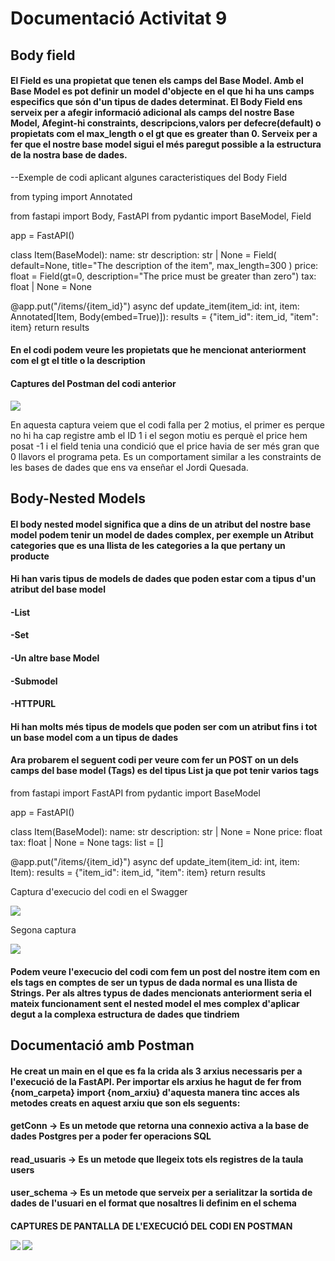 <h1>Documentació Activitat 9</h1>

<h2>Body field</h2>

<h4>El Field es una propietat que tenen els camps del Base Model.
Amb el Base Model es pot definir un model d'objecte en el que hi ha uns camps especifics que són d'un tipus de dades determinat. El Body Field ens serveix per a afegir informació adicional als camps del nostre Base Model, Afegint-hi constraints, descripcions,valors per defecre(default) o propietats com el max_length o el gt que es greater than 0. Serveix per a fer que el nostre base model sigui el més paregut possible a la estructura de la nostra base de dades.</h4>
<p>--Exemple de codi aplicant algunes caracteristiques del Body Field</p>
<p>from typing import Annotated

from fastapi import Body, FastAPI
from pydantic import BaseModel, Field

app = FastAPI()


class Item(BaseModel):
    name: str
    description: str | None = Field(
        default=None, title="The description of the item", max_length=300
    )
    price: float = Field(gt=0, description="The price must be greater than zero")
    tax: float | None = None


@app.put("/items/{item_id}")
async def update_item(item_id: int, item: Annotated[Item, Body(embed=True)]):
    results = {"item_id": item_id, "item": item}
    return results</p>

<h4>En el codi podem veure les propietats que he mencionat anteriorment com el gt el title o la description</h4>
<h4>Captures del Postman del codi anterior</h4>
<img src="captures/postmanField.png"></img>
<p>En aquesta captura veiem que el codi falla per 2 motius, el primer es perque no hi ha cap registre amb el ID 1 i el segon motiu es perquè el price hem posat -1 i el field tenia una condició que el price havia de ser més gran que 0 llavors el programa peta. Es un comportament similar a les constraints de les bases de dades que ens va enseñar el Jordi Quesada.</p>

<h2>Body-Nested Models</h2>
<h4>El body nested model significa que a dins de un atribut del nostre base model podem tenir un model de dades complex, per exemple un Atribut categories que es una llista de les categories a la que pertany un producte</h4>
<h4>Hi han varis tipus de models de dades que poden estar com a tipus d'un atribut del base model</h4>
<h4>-List</h4>
<h4>-Set</h4>
<h4>-Un altre base Model</h4>
<h4>-Submodel</h4>
<h4>-HTTPURL</h4>
<h4>Hi han molts més tipus de models que poden ser com un atribut fins i tot un base model com a un tipus de dades</h4>
<h4>Ara probarem el seguent codi per veure com fer un POST on un dels camps del base model (Tags) es del tipus List ja que pot tenir varios tags</h4>
<p>from fastapi import FastAPI
from pydantic import BaseModel

app = FastAPI()


class Item(BaseModel):
    name: str
    description: str | None = None
    price: float
    tax: float | None = None
    tags: list = []


@app.put("/items/{item_id}")
async def update_item(item_id: int, item: Item):
    results = {"item_id": item_id, "item": item}
    return results</p>
<p>Captura d'execucio del codi en el Swagger</p>
<img src="captures/swag1.png">
<p>Segona captura</p>
<img src="captures/swag2.png">
<h4>Podem veure l'execucio del codi com fem un post del nostre item com en els tags en comptes de ser un typus de dada normal es una llista de Strings. Per als altres typus de dades mencionats anteriorment seria el mateix funcionament sent el nested model el mes complex d'aplicar degut a la complexa estructura de dades que tindriem</h4>

<h2>Documentació amb Postman</h2>
<h4>He creat un main en el que es fa la crida als 3 arxius necessaris per a l'execució de la FastAPI. Per importar els arxius he hagut de fer from {nom_carpeta} import {nom_arxiu} d'aquesta manera tinc acces als metodes creats en aquest arxiu que son els seguents:</h4>
<h4>getConn -> Es un metode que retorna una connexio activa a la base de dades Postgres per a poder fer operacions SQL<h4>
<h4>read_usuaris -> Es un metode que llegeix tots els registres de la taula users<h4>
<h4>user_schema -> Es un metode que serveix per a serialitzar la sortida de dades de l'usuari en el format que nosaltres li definim en el schema<h4>
<p>CAPTURES DE PANTALLA DE L'EXECUCIÓ DEL CODI EN POSTMAN</p>
<img src="captures/capturapostman1.png">
<img src="captures/capturapostman2.png">
